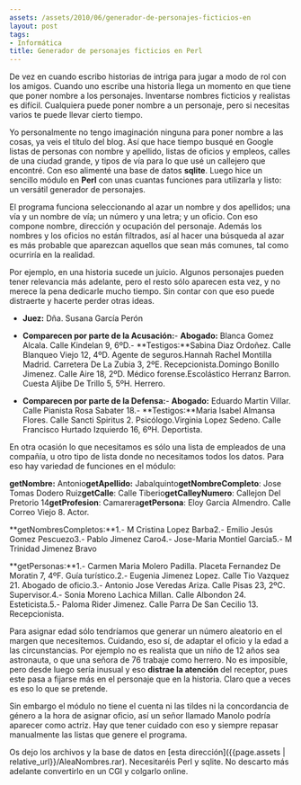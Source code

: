 ```yaml
---
assets: /assets/2010/06/generador-de-personajes-ficticios-en
layout: post
tags:
- Informática
title: Generador de personajes ficticios en Perl
---
```


De vez en cuando escribo historias de intriga para jugar a modo de rol con los amigos. Cuando uno escribe una historia llega un momento en que tiene que poner nombre a los personajes. Inventarse nombres ficticios y realistas es difícil. Cualquiera puede poner nombre a un personaje, pero si necesitas varios te puede llevar cierto tiempo.

Yo personalmente no tengo imaginación ninguna para poner nombre a las cosas, ya veis el título del blog. Así que hace tiempo busqué en Google listas de personas con nombre y apellido, listas de oficios y empleos, calles de una ciudad grande, y tipos de vía para lo que usé un callejero que encontré. Con eso alimenté una base de datos **sqlite**. Luego hice un sencillo módulo en **Perl** con unas cuantas funciones para utilizarla y listo: un versátil generador de personajes.

El programa funciona seleccionando al azar un nombre y dos apellidos; una vía y un nombre de vía; un número y una letra; y un oficio. Con eso compone nombre, dirección y ocupación del personaje. Además los nombres y los oficios no están filtrados, así al hacer una búsqueda al azar es más probable que aparezcan aquellos que sean más comunes, tal como ocurriría en la realidad.

Por ejemplo, en una historia sucede un juicio. Algunos personajes pueden tener relevancia más adelante, pero el resto sólo aparecen esta vez, y no merece la pena dedicarle mucho tiempo. Sin contar con que eso puede distraerte y hacerte perder otras ideas.

* **Juez:** Dña. Susana García Perón

* **Comparecen por parte de la Acusación:**- **Abogado:** Blanca Gomez Alcala. Calle Kindelan 9, 6ºD.- **Testigos:**Sabina Diaz Ordoñez. Calle Blanqueo Viejo 12, 4ºD. Agente de seguros.Hannah Rachel Montilla Madrid. Carretera De La Zubia 3, 2ºE. Recepcionista.Domingo Bonillo Jimenez. Calle Aire 18, 2ºD. Médico forense.Escolástico Herranz Barron. Cuesta Aljibe De Trillo 5, 5ºH. Herrero.

* **Comparecen por parte de la Defensa:**- **Abogado:** Eduardo Martin Villar. Calle Pianista Rosa Sabater 18.- **Testigos:**Maria Isabel Almansa Flores. Calle Sancti Spiritus 2. Psicólogo.Virginia Lopez Sedeno. Calle Francisco Hurtado Izquierdo 16, 6ºH. Deportista.

En otra ocasión lo que necesitamos es sólo una lista de empleados de una compañía, u otro tipo de lista donde no necesitamos todos los datos. Para eso hay variedad de funciones en el módulo:

**getNombre:** Antonio**getApellido:** Jabalquinto**getNombreCompleto**: Jose Tomas Dodero Ruiz**getCalle**: Calle Tiberio**getCalleyNumero**: Callejon Del Pretorio 14**getProfesion**: Camarera**getPersona**: Eloy Garcia Almendro. Calle Correo Viejo 8. Actor.

**getNombresCompletos:**1.- M Cristina Lopez Barba2.- Emilio Jesús Gomez Pescuezo3.- Pablo Jimenez Caro4.- Jose-Maria Montiel Garcia5.- M Trinidad Jimenez Bravo

**getPersonas:**1.- Carmen Maria Molero Padilla. Placeta Fernandez De Moratin 7, 4ºF. Guía turístico.2.- Eugenia Jimenez Lopez. Calle Tio Vazquez 21. Abogado de oficio.3.- Antonio Jose Veredas Ariza. Calle Pisas 23, 2ºC. Supervisor.4.- Sonia Moreno Lachica Millan. Calle Albondon 24. Esteticista.5.- Paloma Rider Jimenez. Calle Parra De San Cecilio 13. Recepcionista.

Para asignar edad sólo tendríamos que generar un número aleatorio en el margen que necesitemos. Cuidando, eso sí, de adaptar el oficio y la edad a las circunstancias. Por ejemplo no es realista que un niño de 12 años sea astronauta, o que una señora de 76 trabaje como herrero. No es imposible, pero desde luego sería inusual y eso **distrae la atención** del receptor, pues este pasa a fijarse más en el personaje que en la historia. Claro que a veces es eso lo que se pretende.

Sin embargo el módulo no tiene el cuenta ni las tildes ni la concordancia de género a la hora de asignar oficio, así un señor llamado Manolo podría aparecer como actriz. Hay que tener cuidado con eso y siempre repasar manualmente las listas que genere el programa.

Os dejo los archivos y la base de datos en [esta dirección]({{page.assets | relative_url}}/AleaNombres.rar). Necesitaréis Perl y sqlite. No descarto más adelante convertirlo en un CGI y colgarlo online.
